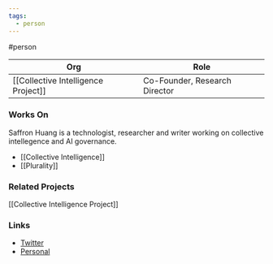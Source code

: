 ```yaml
---
tags:
  - person
---
```

#person

| Org                                 | Role                                        |
| ----------------------------------- | ------------------------------------------- |
| [[Collective Intelligence Project]] | Co-Founder, Research Director               |

### Works On
Saffron Huang is a technologist, researcher and writer working on collective intellegence and AI governance. 

- [[Collective Intelligence]]
- [[Plurality]]

### Related Projects

[[Collective Intelligence Project]]

### Links
- [Twitter](https://x.com/saffronhuang)
- [Personal](https://saffronhuang.com/)
